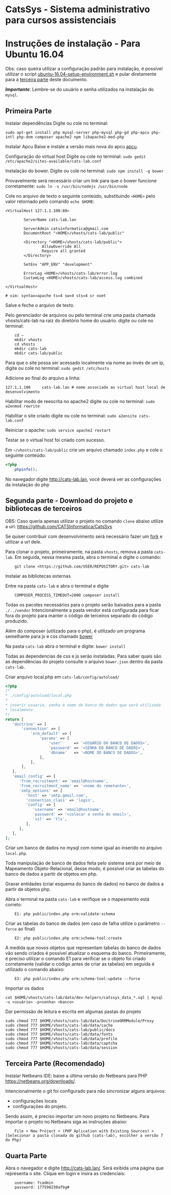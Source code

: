 # CatsSys - Sistema administrativo para cursos assistenciais

# Instruções de instalação - Para Ubuntu 16.04

Obs: caso queira utilizar a configuração padrão para instalação, é possível utilizar o script [ubuntu-16.04-setup-environment.sh](https://raw.githubusercontent.com/CATSInformatica/CatsSys/master/data/dev-helpers/setup-environment.sh) e pular diretamente para a [terceira parte](#step-three) deste documento.

**_Importante_**: Lembre-se do usuário e senha utilizados na instalação do `mysql`.

## Primeira Parte

Instalar dependências
Digite ou cole no terminal:

```
sudo apt-get install php mysql-server php-mysql php-gd php-apcu php-intl php-dom composer apache2 npm libapache2-mod-php
```

Instalar Apcu
Baixe e instale a versão mais nova do apcu [apcu](http://ftp.us.debian.org/debian/pool/main/p/php-apcu-bc).

Configuração do virtual host
Digite ou cole no terminal: `sudo gedit /etc/apache2/sites-available/cats-lab.conf`

Instalação do bower. Digite ou cole no terminal: `sudo npm install -g bower`

Provavelmente será necessário criar um link para que o bower funcione corretamente: `sudo ln -s /usr/bin/nodejs /usr/bin/node`

Cole no arquivo de texto o seguinte conteúdo, substituindo `<HOME>` pelo valor retornado pelo comando `echo $HOME`:

```
<VirtualHost 127.1.1.100:80>

        ServerName cats-lab.lan

        ServerAdmin catsinformatica@gmail.com
        DocumentRoot "<HOME>/vhosts/cats-lab/public"

        <Directory "<HOME>/vhosts/cats-lab/public">
                AllowOverride All
                Require all granted
        </Directory>

        SetEnv "APP_ENV" "development"

        ErrorLog <HOME>/vhosts/cats-lab/error.log
        CustomLog <HOME>/vhosts/cats-lab/access.log combined

</VirtualHost>

# vim: syntax=apache ts=4 sw=4 sts=4 sr noet
```

Salve e feche o arquivo de texto.

Pelo gerenciador de arquivos ou pelo terminal crie uma pasta chamada vhosts/cats-lab na raiz do diretório home do usuário. digite ou cole no terminal:

```
    cd ~
    mkdir vhosts
    cd vhosts
    mkdir cats-lab
    mkdir cats-lab/public
```

Para que o site possa ser acessado localmente via nome ao invés de um ip,
digite ou cole no terminal: `sudo gedit /etc/hosts`

Adicione ao final do arquivo a linha:
```
127.1.1.100     cats-lab.lan # nome associado ao virtual host local de desenvolvimento
```

Habilitar modo de reescrita no apache2
digite ou cole no terminal: `sudo a2enmod rewrite`

Habilitar o site criado
digite ou cole no terminal: `sudo a2ensite cats-lab.conf`

Reiniciar o apache: `sudo service apache2 restart`

Testar se o virtual host foi criado com sucesso.

Em `~/vhosts/cats-lab/public` crie um arquivo chamado `index.php` e cole o seguinte conteúdo:

```php
<?php
    phpinfo();
```

No navegador digite http://cats-lab.lan, você deverá ver as configurações da instalação do php

## Segunda parte - Download do projeto e bibliotecas de terceiros

OBS: Caso queria apenas utilizar o projeto no comando `clone` abaixo utilize a url:
https://github.com/CATSInformatica/CatsSys

Se quiser contribuir com desenvolvimento será necessário fazer um [fork](https://help.github.com/articles/fork-a-repo/) e utilizar a url dele.

Para clonar o projeto, primeiramente, na pasta `vhosts`, remova a pasta `cats-lab`. Em seguida, nessa mesma pasta, abra o terminal e digite o comando:

```
    git clone <https://github.com/USER/REPOSITORY.git> cats-lab
```

Instalar as bibliotecas externas

Entre na pasta `cats-lab` e abra o terminal e digite

```
    COMPOSER_PROCESS_TIMEOUT=2000 composer install
```

Todas os pacotes necessários para o projeto serão baixados para a pasta `./../vendor`
Intencionalmente a pasta vendor está configurada para ficar fora do projeto para manter o código de terceiros separado do código produzido.

Além do composer (utilizado para o php), é utilizado um programa semelhante para js e css chamado [bower](http://bower.io/)

Na pasta `cats-lab` abra o terminal e digite: `bower install`

Todas as dependencias de css e js serão instaladas. Para saber quais são as dependências do projeto consulte o arquivo `bower.json` dentro da pasta `cats-lab`.

Criar arquivo local.php em `cats-lab/config/autoload/`

```php
<?php
/*
* ./config/autoload/local.php
*
* inserir usuario, senha e nome do banco de dados que será utilizado
* localmente
*/
return [
   'doctrine' => [
       'connection' => [
           'orm_default' => [
               'params' => [
                   'user'     => '<USUÁRIO DO BANCO DE DADOS>',
                   'password' => '<SENHA DO BANCO DE DADOS>',
                   'dbname'   => '<NOME DO BANCO DE DADOS>',
               ],
           ],
       ],
   ],
   'email_config' => [
      'from_recruitment' => 'email@hostname',
      'from_recruitment_name' => '<nome do remetente>',
      'smtp_options' => [
         'host' => 'smtp.gmail.com',
         'connection_class' => 'login',
         'config' => [
            'username' => 'email@hostname',
            'password' => '<colocar a senha do email>',
            'ssl' => 'tls',
         ],
      ],
   ],
];
```

Criar um banco de dados no mysql com nome igual ao inserido no arquivo `local.php`.

Toda manipulação de banco de dados feita pelo sistema será por meio de Mapeamento Objeto-Relacional, desse modo, é possível criar as tabelas do banco de dados a partir de objetos em php.

Gravar entidades (criar esquema do banco de dados) no banco de dados a partir de objetos php.

Abra o terminal na pasta `cats-lab` e verifique se o mapeamento está correto:

```
    E1: php public/index.php orm:validate-schema
```

Criar as tabelas do banco de dados (em caso de falha utilize o parâmetro `--force` ao final)

```
    E2: php public/index.php orm:schema-tool:create
```

A medida que novos objetos que representam tabelas do banco de dados vão sendo criados é possível atualizar o esquema do banco. Primeiramente, é preciso utilizar o comando E1 para verificar se o objeto foi criado corretamente (validar o código antes de criar as tabelas) em seguida é utilizado o comando abaixo:

```
    E3: php public/index.php orm:schema-tool:update --force
```

Importar os dados

```
cat $HOME/vhosts/cats-lab/data/dev-helpers/catssys_data_*.sql | mysql -u <usuário> -p<senha> <banco>
```

Dar permissão de leitura e escrita em algumas pastas do projeto

```
sudo chmod 777 $HOME/vhosts/cats-lab/data/DoctrineORMModule/Proxy
sudo chmod 777 $HOME/vhosts/cats-lab/data/cache
sudo chmod 777 $HOME/vhosts/cats-lab/public/docs
sudo chmod 777 $HOME/vhosts/cats-lab/data/fonts
sudo chmod 777 $HOME/vhosts/cats-lab/data/profile
sudo chmod 777 $HOME/vhosts/cats-lab/data/captcha
sudo chmod 777 $HOME/vhosts/cats-lab/data/session
```

## <a name="step-three"></a> Terceira Parte (Recomendado)

Instalar Netbeans IDE: baixe a última versão do Netbeans para PHP https://netbeans.org/downloads/.

Intencionalmente o git foi configurado para não sincronizar alguns arquivos:
* configurações locais
* configurações do projeto.

Sendo assim, é preciso importar um novo projeto no Netbeans. Para importar o projeto no Netbeans siga as instruções abaixo:

```
    File > New Project > (PHP Aplication with Existing Sources) > (Selecionar a pasta clonada do github (cats-lab), escolher a versão 7 do Php)
```

## Quarta Parte

Abra o navegador e digite http://cats-lab.lan/. Será exibida uma página que representa o site. Clique em login e insira as credenciais:

```
    username: fcadmin
    password: 177598230afbg#
```
